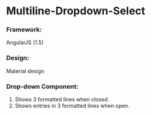 # Multiline-Dropdown-Select
### Framework: 
AngularJS (1.5) 
### Design: 
Material design 
### Drop-down Component: 
1. Shows 3 formatted lines when closed. 
2. Shows entries in 3 formatted lines when open. 
